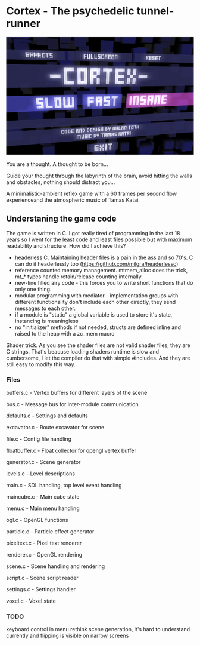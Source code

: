 # Cortex - The psychedelic tunnel-runner

![Cortex](cortex.png)

You are a thought. A thought to be born…

Guide your thought through the labyrinth of the brain, avoid hitting the walls and obstacles, nothing should distract you…

A minimalistic-ambient reflex game with a 60 frames per second flow experienceand the atmospheric music of Tamas Katai.

## Understaning the game code

The game is written in C. I got really tired of programming in the last 18 years so I went for the least code and least files possible but with maximum readability and structure. How did I achieve this?

- headerless C. Maintaining header files is a pain in the ass and so 70's. C can do it headerlessly too (https://github.com/milgra/headerlessc) 
- reference counted memory management. mtmem_alloc does the trick, mt_* types handle retain/release counting internally.
- new-line filled airy code - this forces you to write short functions that do only one thing.
- modular programming with mediator - implementation groups with different functionality don't include each other directly, they send messages to each other.
- if a module is "static" a global variable is used to store it's state, instancing is meaningless 
- no "initializer" methods if not needed, structs are defined inline and raised to the heap with a zc_mem macro

Shader trick. As you see the shader files are not valid shader files, they are C strings. That's beacuse loading shaders runtime is slow and cumbersome, I let the compiler do that with simple #includes. And they are still easy to modify this way. 

### Files

buffers.c - Vertex buffers for different layers of the scene

bus.c - Message bus for inter-module communication

defaults.c - Settings and defaults

excavator.c - Route excavator for scene

file.c - Config file handling

floatbuffer.c - Float  collector for opengl vertex buffer

generator.c - Scene generator

levels.c - Level descriptions

main.c - SDL handling, top level event handling

maincube.c - Main cube state

menu.c - Main menu handling

ogl.c - OpenGL functions

particle.c - Particle effect generator

pixeltext.c - Pixel text renderer

renderer.c - OpenGL rendering

scene.c - Scene handling and rendering

script.c - Scene script reader

settings.c - Settings handler

voxel.c - Voxel state

### TODO

keyboard control in menu
rethink scene generation, it's hard to understand currently and flipping is visible on narrow screens